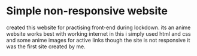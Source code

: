# Simple non-responsive website 
created this website for practising front-end during lockdown.
its an anime website works best with working internet 
in this i simply used html and css and some anime images for active links though the site is not responsive it was the first site 
created by me.
